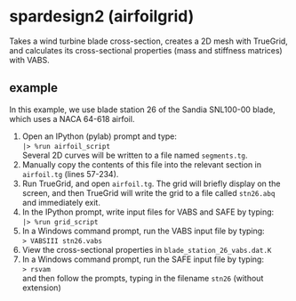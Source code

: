 spardesign2 (airfoilgrid)
=========================

Takes a wind turbine blade cross-section, creates a 2D mesh with TrueGrid, and
calculates its cross-sectional properties (mass and stiffness matrices) with VABS.

## example
In this example, we use blade station 26 of the Sandia SNL100-00 blade, which
uses a NACA 64-618 airfoil.

1. Open an IPython (pylab) prompt and type:  
`|> %run airfoil_script`  
Several 2D curves will be written to a file named `segments.tg`.  
2. Manually copy the contents of this file into the relevant section in
`airfoil.tg` (lines 57-234).
3. Run TrueGrid, and open `airfoil.tg`. The grid will briefly display on the
screen, and then TrueGrid will write the grid to a file called
`stn26.abq` and immediately exit.
4. In the IPython prompt, write input files for VABS and SAFE by typing:  
`|> %run grid_script`  
5. In a Windows command prompt, run the VABS input file by typing:  
`> VABSIII stn26.vabs`
6. View the cross-sectional properties in `blade_station_26_vabs.dat.K`
7. In a Windows command prompt, run the SAFE input file by typing:  
`> rsvam`  
and then follow the prompts, typing in the filename `stn26` (without extension)